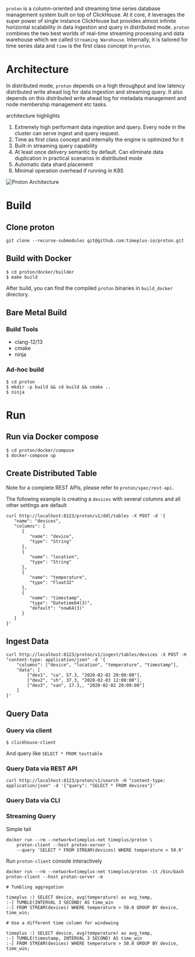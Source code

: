 `proton` is a column-oriented and streaming time series database management system built on top of ClickHouse. At it core, it leverages the super power of single instance ClickHouse but provides almost infinite horizontal scalability in data ingestion and query in distributed mode. `proton` combines the two best worlds of real-time streaming processing and data warehouse which we called `Streaming Warehouse`. Internally, it is tailored for time series data and `time` is the first class concept in `proton`.

# Architecture

In distributed mode, `proton` depends on a high throughput and low latency distributed write ahead log for data ingestion and streaming query. It also depends on this distributed write ahead log for metadata management and node membership management etc tasks.

architecture highlights

1. Extremely high performant data ingestion and query. Every node in the cluster can serve ingest and query request.
2. Time as first class concept and internally the engine is optimized for it
3. Built-in streaming query capability
4. At least once delivery semantic by default. Can eliminate data duplication in practical scenarios in distributed mode
5. Automatic data shard placement
6. Minimal operation overhead if running in K8S

![Proton Architecture](https://github.com/timeplus-io/proton/raw/develop/design/proton-high-level-arch.png)

# Build

## Clone proton

```
git clone --recurse-submodules git@github.com:timeplus-io/proton.git
```

## Build with Docker

```
$ cd proton/docker/builder
$ make build
```

After build, you can find the compiled `proton` binaries in `build_docker` directory.

## Bare Metal Build

### Build Tools
- clang-12/13
- cmake
- ninja

### Ad-hoc build

```
$ cd proton
$ mkdir -p build && cd build && cmake ..
$ ninja
```

# Run

## Run via Docker compose
```
$ cd proton/docker/compose
$ docker-compose up
```

## Create Distributed Table

Note for a complete REST APIs, please refer to `proton/spec/rest-api`.

The following example is creating a `devices` with several columns and all other settings are default

```
curl http://localhost:8123/proton/v1/ddl/tables -X POST -d '{
   "name": "devices",
   "columns": [
      {
         "name": "device",
         "type": "String"
      },
      {
         "name": "location",
         "type": "String"
      },
      {
         "name": "temperature",
         "type": "Float32"
      },
      {
         "name": "timestamp",
         "type": "Datetime64(3)",
         "default": "now64(3)"
      }
   ]
}'
```

## Ingest Data

```
curl http://localhost:8123/proton/v1/ingest/tables/devices -X POST -H "content-type: application/json" -d '{
    "columns": ["device", "location", "temperature", "timestamp"],
    "data": [
        ["dev1", "ca", 57.3, "2020-02-02 20:00:00"],
        ["dev2", "sh", 37.3, "2020-02-03 12:00:00"],
        ["dev3", "van", 17.3,, "2020-02-02 20:00:00"]
    ]
}'
```

## Query Data

### Query via client


```
$ clickhouse-client
```

And query like `SELECT * FROM testtable`

### Query Data via REST API

```
curl http://localhost:8123/proton/v1/search -H "content-type: application/json" -d '{"query": "SELECT * FROM devices"}'
```

### Query Data via CLI

### Streaming Query

Simple tail

```
docker run --rm --network=timeplus-net timeplus/proton \
    proton-client --host proton-server \
    --query 'SELECT * FROM STREAM(devices) WHERE temperature > 50.0'
```

Run `proton-client` console interactively

```
docker run --rm --network=timeplus-net timeplus/proton -it /bin/bash
proton-client --host proton-server -m

# Tumbling aggregation

timeplus :) SELECT device, avg(temperature) as avg_temp,
:-] TUMBLE(INTERVAL 3 SECOND) AS time_win
:-] FROM STREAM(devices) WHERE temperature > 50.0 GROUP BY device, time_win;

# Use a different time column for windowing

timeplus :) SELECT device, avg(temperature) as avg_temp,
:-] TUMBLE(timestamp, INTERVAL 3 SECOND) AS time_win
:-] FROM STREAM(devices) WHERE temperature > 50.0 GROUP BY device, time_win;
```

